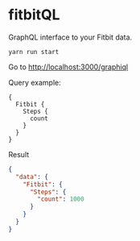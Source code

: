 # fitbitQL
GraphQL interface to your Fitbit data.

`yarn run start`

Go to [http://localhost:3000/graphiql](http://localhost:3000/graphiql)

Query example:

```
{
  Fitbit {
    Steps {
      count
    }
  }
}
```

Result

```json
{
  "data": {
    "Fitbit": {
      "Steps": {
        "count": 1000
      }
    }
  }
}
```